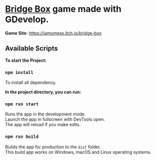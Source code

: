 # [Bridge Box](https://jamomess.itch.io/bridge-box) game made with GDevelop.

**Game Site**: https://jamomess.itch.io/bridge-box

## Available Scripts

**To start the Project:**

### `npm install`

To install all dependency.

**In the project directory, you can run:**

### `npm run start`

Runs the app in the development mode.\
Launch the app in fullscreen with DevTools open.\
The app will reload if you make edits.

### `npm run build`

Builds the app for production to the `dist` folder.\
This build app works on Windows, macOS and Linux operating systems.

